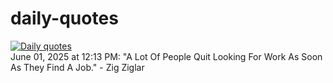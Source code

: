# daily-quotes
[![Daily quotes](https://github.com/ceepu8/daily-quotes/actions/workflows/daily-quote.yml/badge.svg)](https://github.com/ceepu8/daily-quotes/actions/workflows/daily-quote.yml)<br/>
June 01, 2025 at 12:13 PM: "A Lot Of People Quit Looking For Work As Soon As They Find A Job." - Zig Ziglar
